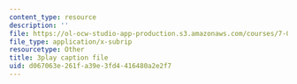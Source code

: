 ```yaml
---
content_type: resource
description: ''
file: https://ol-ocw-studio-app-production.s3.amazonaws.com/courses/7-012-introduction-to-biology-fall-2004/d067063e261fa39e3fd4416480a2e2f7_os0qdddXrMs.srt
file_type: application/x-subrip
resourcetype: Other
title: 3play caption file
uid: d067063e-261f-a39e-3fd4-416480a2e2f7
---
```


